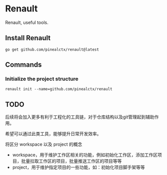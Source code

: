 # Renault

Renault, useful tools.

## Install Renault

```shell
go get github.com/pinealctx/renault@latest
```

## Commands 

### Initialize the project structure

```shell
renault init --name=github.com/pinealctx/renault
```

## TODO

后续将会加入更多有利于工程化的工具链，对于仓库结构以及git管理起到辅助作用。

希望可以通过此类工具，能够提升日常开发效率。

将区分 workspace 以及 project 的概念

- workspace，用于维护工作区相关的功能，例如初始化工作区，添加工作区项目，批量拉取工作区的项目，批量推送工作区的项目等等
- project，用于维护指定项目的一些功能，如：初始化项目脚手架等等